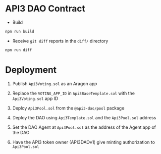 # API3 DAO Contract

- Build
```sh
npm run build
```
- Receive `git diff` reports in the `diff/` directory
```sh
npm run diff
```

# Deployment

1. Publish `Api3Voting.sol` as an Aragon app

1. Replace the `VOTING_APP_ID` in `Api3BaseTemplate.sol` with the `Api3Voting.sol` app ID

1. Deploy `Api3Pool.sol` from the `@api3-dao/pool` package

1. Deploy the DAO using `Api3Template.sol` and the `Api3Pool.sol` address

1. Set the DAO Agent at `Api3Pool.sol` as the address of the Agent app of the DAO

1. Have the API3 token owner (API3DAOv1) give minting authorization to `Api3Pool.sol`
